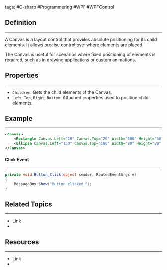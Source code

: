 tags: #C-sharp #Programmering #WPF #WPFControl

## Definition 
---
A Canvas is a layout control that provides absolute positioning for its child elements. It allows precise control over where elements are placed.

The Canvas is useful for scenarios where fixed positioning of elements is required, such as in drawing applications or custom animations.
## Properties
---
- `Children`: Gets the child elements of the Canvas. 
- `Left`, `Top`, `Right`, `Bottom`: Attached properties used to position child elements.

## Example
---
```xml
<Canvas> 
	<Rectangle Canvas.Left="10" Canvas.Top="20" Width="100" Height="50" Fill="Blue"/> 
	<Ellipse Canvas.Left="150" Canvas.Top="100" Width="80" Height="80" Fill="Red"/> 
</Canvas>
```
#### Click Event
---
```c#
private void Button_Click(object sender, RoutedEventArgs e)
{
    MessageBox.Show("Button clicked!");
}
```
## Related Topics
---
- Link
- 

## Resources
---
- Link
- 